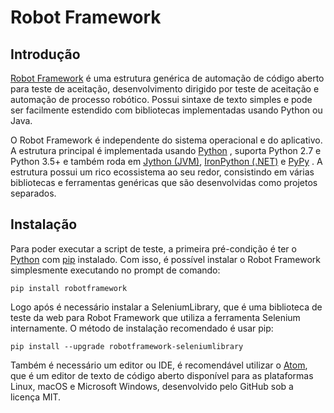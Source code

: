 Robot Framework
===============


Introdução
------------
<a href="http://robotframework.org">Robot Framework</a> é uma estrutura genérica de automação de código aberto para teste de aceitação, desenvolvimento dirigido por teste de aceitação e automação de processo robótico. Possui sintaxe de texto simples e pode ser facilmente estendido com bibliotecas implementadas usando Python ou Java.

O Robot Framework é independente do sistema operacional e do aplicativo. A estrutura principal é implementada usando <a href="http://python.org">Python</a> , suporta Python 2.7 e Python 3.5+ e também roda em <a href="http://jython.org">Jython (JVM)</a>, <a href="http://ironpython.net">IronPython (.NET)</a> e <a href="http://pypy.org">PyPy</a> . A estrutura possui um rico ecossistema ao seu redor, consistindo em várias bibliotecas e ferramentas genéricas que são desenvolvidas como projetos separados.

Instalação
------------

Para poder executar a script de teste, a primeira pré-condição é ter o  <a href="http://python.org">Python</a> com <a href="http://pip-installer.org">pip</a> instalado. Com isso, é possível instalar o Robot Framework simplesmente executando no prompt de comando:
   
    pip install robotframework

Logo após é necessário instalar a SeleniumLibrary, que é uma biblioteca de teste da web para Robot Framework que utiliza a ferramenta Selenium internamente. O método de instalação recomendado é usar pip:

    pip install --upgrade robotframework-seleniumlibrary

Também é necessário um editor ou IDE, é recomendável utilizar o <a href="https://atom.io/">Atom</a>, que é um editor de texto de código aberto disponível para as plataformas Linux, macOS e Microsoft Windows, desenvolvido pelo GitHub sob a licença MIT. 
